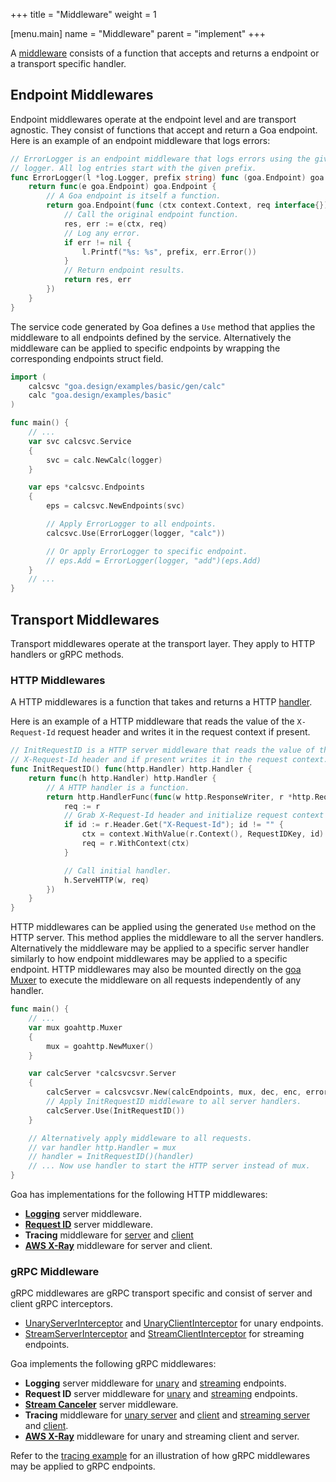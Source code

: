 +++ title = "Middleware" weight = 1

[menu.main] name = "Middleware" parent = "implement" +++

A [middleware](https://godoc.org/goa.design/goa/middleware) consists of a function that accepts and returns a endpoint or a transport specific handler.

## Endpoint Middlewares

Endpoint middlewares operate at the endpoint level and are transport agnostic. They consist of functions that accept and return a Goa endpoint. Here is an example of an endpoint middleware that logs errors:

```go
// ErrorLogger is an endpoint middleware that logs errors using the given
// logger. All log entries start with the given prefix.
func ErrorLogger(l *log.Logger, prefix string) func (goa.Endpoint) goa.Endpoint {
    return func(e goa.Endpoint) goa.Endpoint {
        // A Goa endpoint is itself a function.
        return goa.Endpoint(func (ctx context.Context, req interface{}) (interface{}, error) {
            // Call the original endpoint function.
            res, err := e(ctx, req)
            // Log any error.
            if err != nil {
                l.Printf("%s: %s", prefix, err.Error())
            }
            // Return endpoint results.
            return res, err
        })
    }
}
```

The service code generated by Goa defines a `Use` method that applies the middleware to all endpoints defined by the service. Alternatively the middleware can be applied to specific endpoints by wrapping the corresponding endpoints struct field.

```go
import (
    calcsvc "goa.design/examples/basic/gen/calc"
    calc "goa.design/examples/basic"
)

func main() {
    // ...
    var svc calcsvc.Service
    {
        svc = calc.NewCalc(logger)
    }

    var eps *calcsvc.Endpoints
    {
        eps = calcsvc.NewEndpoints(svc)

        // Apply ErrorLogger to all endpoints.
        calcsvc.Use(ErrorLogger(logger, "calc"))

        // Or apply ErrorLogger to specific endpoint.
        // eps.Add = ErrorLogger(logger, "add")(eps.Add)
    }
    // ...
}
```

## Transport Middlewares

Transport middlewares operate at the transport layer. They apply to HTTP handlers or gRPC methods.

### HTTP Middlewares

A HTTP middlewares is a function that takes and returns a HTTP [handler](https://golang.org/pkg/net/http/#Handler).

Here is an example of a HTTP middleware that reads the value of the `X-Request-Id` request header and writes it in the request context if present.

```go
// InitRequestID is a HTTP server middleware that reads the value of the
// X-Request-Id header and if present writes it in the request context.
func InitRequestID() func(http.Handler) http.Handler {
    return func(h http.Handler) http.Handler {
        // A HTTP handler is a function.
        return http.HandlerFunc(func(w http.ResponseWriter, r *http.Request) {
            req := r
            // Grab X-Request-Id header and initialize request context with it.
            if id := r.Header.Get("X-Request-Id"); id != "" {
                ctx = context.WithValue(r.Context(), RequestIDKey, id)
                req = r.WithContext(ctx)
            }

            // Call initial handler.
            h.ServeHTTP(w, req)
        })
    }
}
```

HTTP middlewares can be applied using the generated `Use` method on the HTTP server. This method applies the middleware to all the server handlers. Alternatively the middleware may be applied to a specific server handler similarly to how endpoint middlewares may be applied to a specific endpoint. HTTP middlewares may also be mounted directly on the [goa Muxer](https://godoc.org/goa.design/goa/http#Muxer) to execute the middleware on all requests independently of any handler.

```go
func main() {
    // ...
    var mux goahttp.Muxer
    {
        mux = goahttp.NewMuxer()
    }

    var calcServer *calcsvcsvr.Server
    {
        calcServer = calcsvcsvr.New(calcEndpoints, mux, dec, enc, errorHandler(logger))
        // Apply InitRequestID middleware to all server handlers.
        calcServer.Use(InitRequestID())
    }

    // Alternatively apply middleware to all requests.
    // var handler http.Handler = mux
    // handler = InitRequestID()(handler)
    // ... Now use handler to start the HTTP server instead of mux.
}
```

Goa has implementations for the following HTTP middlewares:

* [**Logging**](https://godoc.org/goa.design/goa/http/middleware#Log) server middleware.
* [**Request ID**](https://godoc.org/goa.design/goa/http/middleware#RequestID) server middleware.
* **Tracing** middleware for [server](https://godoc.org/goa.design/goa/http/middleware#Trace) and [client](https://godoc.org/goa.design/goa/http/middleware#WrapDoer)
* [**AWS X-Ray**](https://godoc.org/goa.design/goa/http/middleware/xray) middleware for server and client.

### gRPC Middleware

gRPC middlewares are gRPC transport specific and consist of server and client gRPC interceptors.

* [UnaryServerInterceptor](https://godoc.org/google.golang.org/grpc#UnaryServerInterceptor) and [UnaryClientInterceptor](https://godoc.org/google.golang.org/grpc#UnaryClientInterceptor) for unary endpoints.
* [StreamServerInterceptor](https://godoc.org/google.golang.org/grpc#StreamServerInterceptor) and [StreamClientInterceptor](https://godoc.org/google.golang.org/grpc#StreamClientInterceptor) for streaming endpoints.

Goa implements the following gRPC middlewares:

* **Logging** server middleware for [unary](https://godoc.org/goa.design/goa/grpc/middleware#UnaryServerLog) and [streaming](https://godoc.org/goa.design/goa/grpc/middleware#StreamServerLog) endpoints.
* **Request ID** server middleware for [unary](https://godoc.org/goa.design/goa/grpc/middleware#UnaryRequestID) and [streaming](https://godoc.org/goa.design/goa/grpc/middleware#StreamRequestID) endpoints.
* [**Stream Canceler**](https://godoc.org/goa.design/goa/grpc/middleware#StreamCanceler) server middleware.
* **Tracing** middleware for [unary server](https://godoc.org/goa.design/goa/grpc/middleware#UnaryServerTrace) and [client](https://godoc.org/goa.design/goa/grpc/middleware#UnaryClientTrace) and [streaming server](https://godoc.org/goa.design/goa/grpc/middleware#StreamServerTrace) and [client](https://godoc.org/goa.design/goa/grpc/middleware#StreamClientTrace).
* [**AWS X-Ray**](https://godoc.org/goa.design/goa/grpc/middleware/xray) middleware for unary and streaming client and server.

Refer to the [tracing example](https://github.com/goadesign/examples/blob/master/tracing) for an illustration of how gRPC middlewares may be applied to gRPC endpoints.